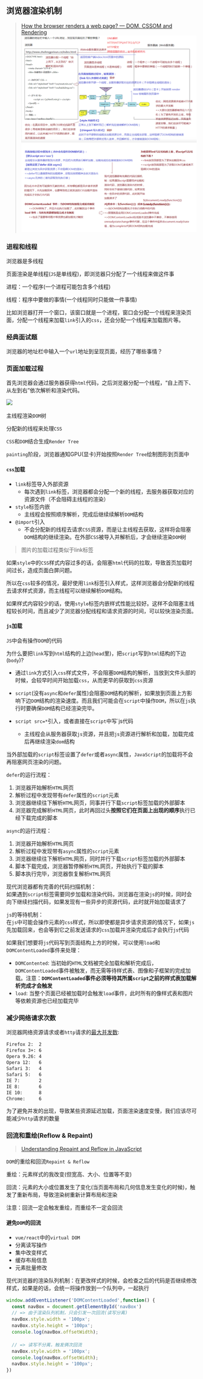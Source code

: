 ## 浏览器渲染机制
> [How the browser renders a web page? — DOM, CSSOM and Rendering](https://itnext.io/how-the-browser-renders-a-web-page-dom-cssom-and-rendering-df10531c9969)
![](https://raw.githubusercontent.com/wangkaiwd/drawing-bed/master/20200410001328.png)
![](https://raw.githubusercontent.com/wangkaiwd/drawing-bed/master/20200410001943.png)
### 进程和线程
浏览器是多线程

页面渲染是单线程(`JS`是单线程)，即浏览器只分配了一个线程来做这件事

进程：一个程序(一个进程可能包含多个线程)

线程：程序中要做的事情(一个线程同时只能做一件事情)

比如浏览器打开一个窗口，该窗口就是一个进程，窗口会分配一个线程来渲染页面，分配一个线程来加载`link`引入的`css`，还会分配一个线程来加载图片等。

### 经典面试题
浏览器的地址栏中输入一个`url`地址到呈现页面，经历了哪些事情？

### 页面加载过程
首先浏览器会通过服务器获得`html`代码，之后浏览器分配一个线程，“自上而下、从左到右”依次解析和渲染代码。

![](https://www.html5rocks.com/en/tutorials/internals/howbrowserswork/webkitflow.png)

主线程渲染`DOM`树

分配新的线程来处理`CSS`

`CSS`和`DOM`结合生成`Render Tree`

`painting`阶段，浏览器通知GPU(显卡)开始按照`Render Tree`绘制图形到页面中

#### `css`加载
* `link`标签导入外部资源
    * 每次遇到`link`标签，浏览器都会分配一个新的线程，去服务器获取对应的资源文件（不会阻碍主线程的渲染）
* `style`标签内嵌
    * 主线程会按照顺序解析，完成后继续续解析`DOM`结构
* `@import`引入
    * 不会分配新的线程去请求`CSS`资源，而是让主线程去获取，这样将会阻塞`DOM`结构的继续渲染。在外部`CSS`被导入并解析后，才会继续渲染`DOM`树

> 图片的加载过程类似于link标签
    
如果`style`中的`CSS`样式内容过多的话，会阻塞`html`代码的拉取，导致首页加载时间过长，造成页面白屏问题。

所以在`css`较多的情况，最好使用`link`标签引入样式，这样浏览器会分配新的线程去请求样式资源，而主线程可以继续解析`DOM`结构。

如果样式内容较少的话，使用`style`标签内嵌样式性能比较好。这样不会阻塞主线程较长时间，而且减少了浏览器分配线程和请求资源的时间，可以较快渲染页面。

#### `js`加载
`JS`中会有操作`DOM`的代码

为什么要把`link`写到`html`结构的上边(`head`里)，把`script`写到`html`结构的下边(`body`)?  
* 通过`link`方式引入`css`样式文件，不会阻塞`DOM`结构的解析，当放到文件头部的时候，会较早时间开始加载`css`，从而更早的获取到`css`资源
* `script`(没有`async`和`defer`属性)会阻塞`DOM`结构的解析，如果放到页面上方影响下边`DOM`结构的渲染速度。而且我们可能会在`script`中操作`DOM`，所以在`js`执行时要确保`DOM`结构已经渲染完毕。

* `script src=*`引入，或者直接在`script`中写`js代码
    * 主线程会从服务器获取`js`资源，并且把`js`资源进行解析和加载，加载完成后再继续渲染`dom`结构
    
当外部加载的`script`标签设置了`defer`或者`async`属性，`JavaScript`的加载将不会再阻塞网页渲染的问题。

`defer`的运行流程：
1. 浏览器开始解析`HTML`网页
2. 解析过程中发现带有`defer`属性的`script`元素
3. 浏览器继续往下解析`HTML`网页，同事并行下载`script`标签加载的外部脚本
4. 浏览器完成解析`HTML`网页，此时再回过头**按照它们在页面上出现的顺序**执行已经下载完成的脚本

`async`的运行流程：
1. 浏览器开始解析`HTML`网页
2. 解析过程中发现带有`async`属性的`script`元素
3. 浏览器继续往下解析`HTML`网页，同时并行下载`script`标签加载的外部脚本
4. 脚本下载完成，浏览器暂停解析`HTML`网页，开始执行下载的脚本
5. 脚本执行完毕，浏览器恢复解析`HTML`网页

现代浏览器都有完善的代码扫描机制：  
如果遇到`script`标签需要同步加载和渲染代码，浏览器在渲染`js`的时候，同时会向下继续扫描代码，如果发现有一些异步的资源代码，此时就开始加载请求了

`js`的等待机制：  
在`js`中可能会操作元素的`css`样式，所以即使都是异步请求资源的情况下，如果`js`先加载回来，也会等到它之前发送请求的`css`加载并渲染完成后才会执行`js`代码

如果我们想要将`js`代码写到页面结构上方的时候，可以使用`load`和`DOMContentLoaded`事件来处理：  
* `DOMContented`: 当初始的`HTML`文档被完全加载和解析完成后，`DOMContentLoaded`事件被触发，而无需等待样式表、图像和子框架的完成加载。注意：**`DOMContentLoaded`事件必须等待其所属`script`之前的样式表加载解析完成才会触发**
* `load`: 当整个页面已经被加载时会触发`load`事件，此时所有的像样式表和图片等依赖资源也已经加载完毕

### 减少网络请求次数
浏览器网络资源请求或者`http`请求的[最大并发数](https://stackoverflow.com/a/985704):  
```text
Firefox 2:  2
Firefox 3+: 6
Opera 9.26: 4
Opera 12:   6
Safari 3:   4
Safari 5:   6
IE 7:       2
IE 8:       6
IE 10:      8
Chrome:     6
```

为了避免并发的出现，导致某些资源延迟加载，页面渲染速度变慢，我们应该尽可能减少`http`请求的数量

### 回流和重绘(Reflow & Repaint)
> [Understanding Repaint and Reflow in JavaScript](https://medium.com/darrja-%E0%A4%A6%E0%A4%B0%E0%A5%8D%E0%A4%9C%E0%A4%BE/what-the-heck-is-repaint-and-reflow-in-the-browser-b2d0fb980c08)

`DOM`的重绘和回流`Repaint & Reflow`

重绘：元素样式的我改变(但宽高、大小、位置等不变)

回流：元素的大小或位置发生了变化(当页面布局和几何信息发生变化的时候)，触发了重新布局，导致渲染树重新计算布局和渲染

注意：回流一定会触发重绘，而重绘不一定会回流

#### 避免`DOM`的回流
* `vue/react`中的`virtual DOM`
* 分离读写操作
* 集中改变样式
* 缓存布局信息
* 元素批量修改

 
现代浏览器的渲染队列机制：在更改样式的时候，会检查之后的代码是否继续修改样式，如果是的话，会统一将操作放到一个队列中，一起执行
```javascript
window.addEventListener('DOMContentLoaded',function() {
  const navBox = document.getElementById('navBox')
  // => 由于渲染队列机制，只会引发一次回流(读写分离)
  navBox.style.width = '100px';
  navBox.style.height = '100px';
  console.log(navBox.offsetWidth);
  
  // => 读写不分离，触发俩次回流
  navBox.style.width = '100px';
  console.log(navBox.offsetWidth);
  navBox.style.height = '100px';
})
```

